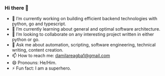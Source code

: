 ### Hi there 👋


- 🔭 I’m currently working on building efficient backend technologies with python, go and typescript.
- 🌱 I’m currently learning about general and optimal software architecture.
- 👯 I’m looking to collaborate on any interesting project written in either python or go.
- 💬 Ask me about automation, scripting, software engineering, technical writing, content creation.
- 📫 How to reach me: [damilareagba1@gmail.com](damilareagba1@gmail.com)
- 😄 Pronouns: He/Him.
- ⚡ Fun fact: I am a superhero.
